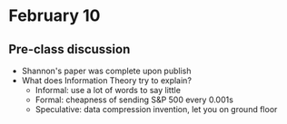 # February 10

## Pre-class discussion
- Shannon's paper was complete upon publish
- What does Information Theory try to explain?
  - Informal: use a lot of words to say little
  - Formal: cheapness of sending S&P 500 every 0.001s
  - Speculative: data compression invention, let you on ground floor

